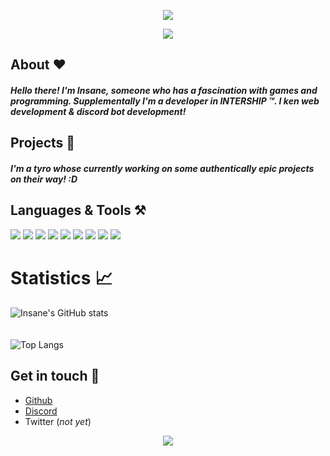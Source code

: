 <p align="center">
<img src="https://readme-typing-svg.herokuapp.com?font=Montserrat&color=E3D7C7&size=21&multiline=true&lines=Hi%2C+I'm+Insane+a+gamer+%26+developer" >
    </p>
    <p align="center">
  <img src="https://img.shields.io/github/followers/theinsanec0der?color=%23e3d7c7&label=Follow%20me&logo=github&logoColor=%23fffff&style=for-the-badge" >
  </p>


## About :heart:
##### Hello there! I'm Insane, someone who has a fascination with games and programming. Supplementally I'm a developer in INTERSHIP ™. I ken web development & discord bot development!

  
## Projects 📔
##### I'm a tyro whose currently working on some authentically epic projects on their way! :D

## Languages & Tools ⚒️
<img src="https://cdn.discordapp.com/attachments/864929024072613938/873641462078783579/icons8-visual-studio-code-2019-48.png"> <img src="https://cdn.discordapp.com/attachments/864929024072613938/873641784373297193/icons8-intellij-idea-48.png"> <img src="https://cdn.discordapp.com/attachments/864929024072613938/873642019833135114/icons8-android-os-48.png"> <img src="https://cdn.discordapp.com/attachments/864929024072613938/873642215153479700/icons8-java-48.png"> <img src="https://cdn.discordapp.com/attachments/864929024072613938/873642462197993542/icons8-javascript-48.png"> <img src="https://cdn.discordapp.com/attachments/864929024072613938/873642654720729119/icons8-html-5-48.png"> <img src="https://cdn.discordapp.com/attachments/864929024072613938/873642804075716688/icons8-css3-48.png"> 
<img src="https://cdn.discordapp.com/attachments/864929024072613938/873642945474097222/icons8-nodejs-48.png"> <img src="https://cdn.discordapp.com/attachments/864929024072613938/873643161329754222/icons8-bootstrap-48.png">

# Statistics 📈
![Insane's GitHub stats](https://github-readme-stats.vercel.app/api?username=theinsanec0der&show_icons=true&theme=tokyonight)  
<br>
<br>
![Top Langs](https://github-readme-stats.vercel.app/api/top-langs/?username=theInsanec0der&theme=tokyonight)



## Get in touch :handshake:
- [Github](https://github.com/theInsanec0der)
- [Discord](https://discord.com/users/828985679396077638)
- Twitter   (*not yet*)
<p align="center">
  <a href="https://github.com/theInsanec0der">
<img src="https://forthebadge.com/images/badges/made-with-markdown.svg">
    </a>
    </p>
